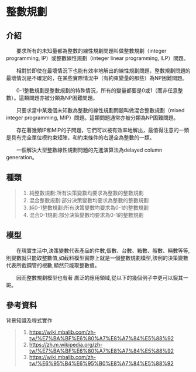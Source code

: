 # 整數規劃
## 介紹
&emsp;&emsp;要求所有的未知量都為整數的線性規劃問題叫做整數規劃（integer programming, IP）或整數線性規劃（integer linear programming, ILP）問題。

&emsp;&emsp;相對於即使在最壞情況下也能有效率地解出的線性規劃問題，整數規劃問題的最壞情況是不確定的，在某些實際情況中（有約束變量的那些）為NP困難問題。

&emsp;&emsp;0-1整數規劃是整數規劃的特殊情況，所有的變量都要是0或1（而非任意整數）。這類問題亦被分類為NP困難問題。

&emsp;&emsp;只要求當中某幾個未知數為整數的線性規劃問題叫做混合整數規劃（mixed integer programming, MIP）問題。這類問題通常亦被分類為NP困難問題。

&emsp;&emsp;存在著幾類IP和MIP的子問題，它們可以被有效率地解出，最值得注意的一類是具有完全單位模約束矩陣，和約束條件的右邊全為整數的一類。

&emsp;&emsp;一個解決大型整數線性規劃問題的先進演算法為delayed column generation。
## 種類
>1. 純整數規劃:所有決策變數均要求為整數的整數規劃
>2. 混合整數規劃:部分決策變數均要求為整數的整數規劃
>3. 純0-1整數規劃:所有決策變數均要求為0-1的整數規劃
>4. 混合0-1規劃:部分決策變數均要求為0-1的整數規劃
## 模型

&emsp;&emsp;在現實生活中,決策變數代表產品的件數,個數、台數、箱數、艘數、輛數等等,則變數就只能取整數值,如截料模型實際上就是一個整數規劃模型,該例的決策變數代表所截鋼管的根數,顯然只能取整數值。

&emsp;&emsp;因而整數規劃模型也有著 廣泛的應用領域,從以下的幾個例子中更可以窺其一斑。
## 參考資料
背景知識及程式實作
>1. https://wiki.mbalib.com/zh-tw/%E7%BA%BF%E6%80%A7%E8%A7%84%E5%88%92
>2. https://zh.m.wikipedia.org/zh-tw/%E7%BA%BF%E6%80%A7%E8%A7%84%E5%88%92
>3. https://wiki.mbalib.com/zh-tw/%E6%95%B4%E6%95%B0%E8%A7%84%E5%88%92
